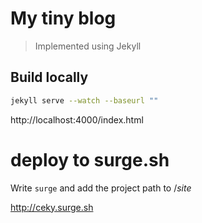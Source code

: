 # My tiny blog 
> Implemented using Jekyll

## Build locally
``` bash
jekyll serve --watch --baseurl ""
```

http://localhost:4000/index.html

# deploy to surge.sh

Write ```surge``` and add the project path to /_site_

http://ceky.surge.sh